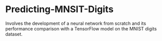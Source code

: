 # Predicting-MNSIT-Digits
Involves the development of a neural network from scratch and its performance comparison with a TensorFlow model on the MNIST digits dataset.
